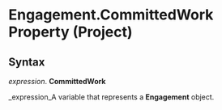 
# Engagement.CommittedWork Property (Project)

## Syntax

 _expression_. **CommittedWork**

 _expression_A variable that represents a  **Engagement** object.

